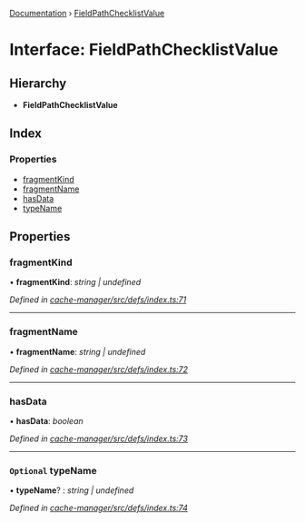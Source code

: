 [Documentation](../README.md) › [FieldPathChecklistValue](fieldpathchecklistvalue.md)

# Interface: FieldPathChecklistValue

## Hierarchy

* **FieldPathChecklistValue**

## Index

### Properties

* [fragmentKind](fieldpathchecklistvalue.md#fragmentkind)
* [fragmentName](fieldpathchecklistvalue.md#fragmentname)
* [hasData](fieldpathchecklistvalue.md#hasdata)
* [typeName](fieldpathchecklistvalue.md#optional-typename)

## Properties

###  fragmentKind

• **fragmentKind**: *string | undefined*

*Defined in [cache-manager/src/defs/index.ts:71](https://github.com/badbatch/graphql-box/blob/870b4903/packages/cache-manager/src/defs/index.ts#L71)*

___

###  fragmentName

• **fragmentName**: *string | undefined*

*Defined in [cache-manager/src/defs/index.ts:72](https://github.com/badbatch/graphql-box/blob/870b4903/packages/cache-manager/src/defs/index.ts#L72)*

___

###  hasData

• **hasData**: *boolean*

*Defined in [cache-manager/src/defs/index.ts:73](https://github.com/badbatch/graphql-box/blob/870b4903/packages/cache-manager/src/defs/index.ts#L73)*

___

### `Optional` typeName

• **typeName**? : *string | undefined*

*Defined in [cache-manager/src/defs/index.ts:74](https://github.com/badbatch/graphql-box/blob/870b4903/packages/cache-manager/src/defs/index.ts#L74)*
